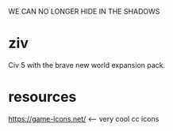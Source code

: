 WE CAN NO LONGER HIDE IN THE SHADOWS

# ziv
Civ 5 with the brave new world expansion pack.


# resources

https://game-icons.net/ <-- very cool cc icons

